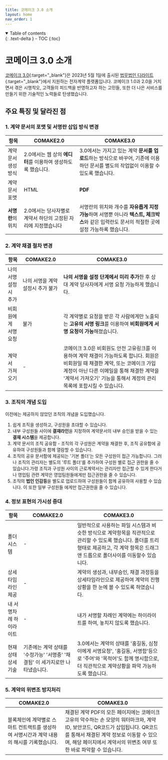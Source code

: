 ```yaml
---
title: 코메이크 3.0 소개
layout: home
nav_order: 1
---
```



<details open markdown="block">
  <summary>
    Table of contents
  </summary>
  {: .text-delta }
- TOC
{:toc}
</details>

# 코메이크 3.0 소개

[코메이크 3.0](https://comake.ai){:target="_blank"}은 2023년 5월 1일에 출시된 [법무법인 디라이트](https://dlightlaw.com){:target="_blank"}에서 지원하는 전자계약 플랫폼입니다. 코메이크 1.0과 2.0을 거치면서 겪은 시행착오, 고객들의 피드백을 반영하고자 하는 고민들, 또한 더 나은 서비스를 만들기 위한 기술적인 노력들로 탄생했습니다.

## 주요 특징 및 달라진 점

### 1. 계약 문서의 포맷 및 서명란 삽입 방식 변경

| 항목 | COMAKE2.0 | COMAKE3.0|
| --- | --- | --- |
| 계약문서 생성방식 | 2.0에서는 웹 상의 **에디터**를 이용하여 생성하도록 했습니다. | 3.0에서는 가지고 있는 계약 **문서를 업로드**하는 방식으로 바꾸어, 기존에 이용하던 문서를 별도의 작업없이 이용할 수 있도록 했습니다. |
| 계약 문서 포맷 | HTML | **PDF** |
| **서명란**의 위치 | 2.0에서는 당사자별로 계약서 하단의 고정된 자리에 지정했습니다 | 서명란의 위치와 개수를 **자유롭게 지정 가능**하며 서명뿐 아니라 **텍스트, 체크박스**와 같은 입력란도 문서의 적절한 곳에 설정 가능하록 했습니다. |


### 2. 계약 채결 절차 변경 

| 항목 | COMAKE2.0 | COMAKE3.0 |
| --- | --- | --- |
| 나의 서명 설정시 추가 | 나의 서명을 계약 설정시 추가 불가 | **나의 서명을 설정 단계에서 미리 추가**한 후 상대 계약 당사자에게 서명 요청 가능하게 했습니다. |
| 비회원에게 서명요청 | 불가 | 각 계약별로 요청을 받은 각 사람에게만 노출되는 **고유의 서명 링크**를 이용하여 **비회원에게 서명 요청이 가능**해졌습니다. |
|계약서 가져오기| - | 코메이크 3.0은 비회원도 안전 고유링크를 이용하여 계약 채결이 가능하도록 합니다. 회원은 비회원일 때 채결한 계약, 또는 코메이크 가입 계정이 아닌 다른 이메일을 통해 채결한 계약을 '계약서 가져오기' 기능을 통해서 계정의 관리 목록에 포함시킬 수 있습니다. 


### 3. 조직의 개념 도입
이전에는 제공하지 않았던 조직의 개념을 도입했습니다.

1. 쉽게 조직을 생성하고, 구성원을 초대할 수 있습니다.
2. 내부 구성원들 사이에 **결재라인**을 지정하여 계약문서의 내부 승인을 받을 수 있는 **결재 시스템**을 제공합니다. 
3. 계약 문서의 조직 공유함 - 조직의 각 구성원은 계약을 채결한 후, 조직 공유함에 공유하여 구성원들과 함께 열람할 수  있습니다. 
4. 조직의 공유 문서함에 제공되는 '기본 폴더'는 모든 구성원이 접근 가능합니다. 그러나 조직의 관리자는 별도의 '루트 폴더'를 추가하여 구성원 별로 접근 권한을 줄 수 있습니다.가령 조직과 구성원 사이의 근로계약서는 관리자만 접근할 수 있게 한다거나 영업팀 관련 계약은 영업팀원들에게만 접근권한을 줄 수 있습니다.
5. 조직의 **법인 인감등**을 별도로 업로드하여 구성원들이 함께 공유하여 사용할 수 있습니다. 이 또한 일부 구성원들 에게만 접근권한을 줄 수  있습니다.

### 4. 정보 표현의 가시성 증대 

| 항목 | COMAKE2.0 | COMAKE3.0 |
| --- | --- | --- |
| 폴더 시스템| - | 일반적으로 사용하는 파일 시스템과 비슷한 방식으로 계약항목을 직관적으로 관리할 수 있도록 했습니다. 폴더를 트리형태로 제공하고, 각 계약 항목은 드래그앤 드롭으로 폴더사이를 이동할수 있습니다. |
| 상세 타임라인 제공| - | 계약의 생성과, 내부승인, 채결 과정등을 상세타임라인으로 제공하여 계약의 진행상황을 한 눈에 볼 수 있도록 하였습니다. 
| 내 서명차례 하이라이트 | -| 내가 서명할 차례인 계약에는 하이라이트를 하여, 놓치지 않도록 했습니다. |
|현재상태 상세기술|기존에는 계약 상태를 '수정가능' '서명중' '채결됨' 이 세가지로만 나타냈습니다.| 3.0에서는 계약의 상태를 '홍길동, 심청이에게 서명요청', '홍길동, 서명함'등으로 '주어'와 '목적어'도 함께 명시함으로, 더 직관적으로 계약상황을 파악 가능하도록 했습니다.|

### 5. 계약의 위변조 방지처리

| COMAKE2.0 | COMAKE3.0 |
| --- | --- |
| 블록체인에 계약별로 스마트 컨트랙트를 생성하여 서명시간과 계약 내용의 해시를 기록했습니다. | 채결된 계약 PDF의 모든 페이지에는 코메이크 고유의 악수하는 손 모양의 워터마크와, 계약 ID, 보안코드, QR코드가 삽입됩니다.  QR코드를 통해서 채결된 계약 정보로 이동할 수 있으며, 해당 페이지에서 계약서의 위변조 여부 또한 바로 파악할 수 있습니다. |


